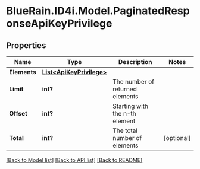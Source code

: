 # BlueRain.ID4i.Model.PaginatedResponseApiKeyPrivilege
## Properties

Name | Type | Description | Notes
------------ | ------------- | ------------- | -------------
**Elements** | [**List&lt;ApiKeyPrivilege&gt;**](ApiKeyPrivilege.md) |  | 
**Limit** | **int?** | The number of returned elements | 
**Offset** | **int?** | Starting with the n-th element | 
**Total** | **int?** | The total number of elements | [optional] 

[[Back to Model list]](../README.md#documentation-for-models) [[Back to API list]](../README.md#documentation-for-api-endpoints) [[Back to README]](../README.md)

